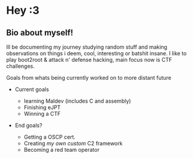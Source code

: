 # Hey :3
## Bio about myself!

Ill be documenting my journey studying random stuff and making observations on things i deem, cool, interesting or batshit insane.
I like to play boot2root & attack n' defense hacking, main focus now is CTF challenges.

Goals from whats being currently worked on to more distant future
- Current goals
	- learning Maldev (includes C and assembly)
  	- Finishing eJPT
	- Winning a CTF  

- End goals?
  	- Getting a OSCP cert.
	- Creating _my own custom_ C2 framework
 	- Becoming a red team operator
